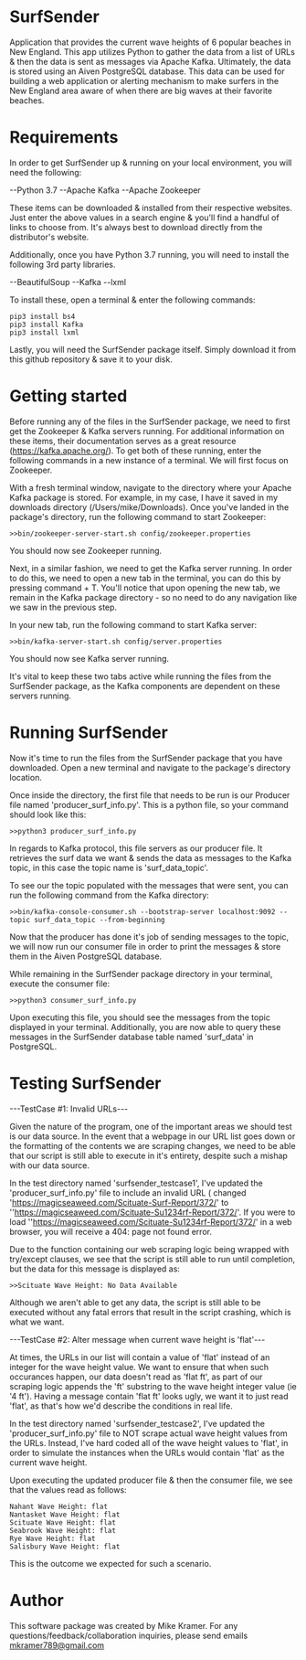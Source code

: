 # SurfSender
Application that provides the current wave heights of 6 popular beaches in New England. This app utilizes Python to gather the data from a list of URLs & then the data is sent as messages via Apache Kafka. Ultimately, the data is stored using an Aiven PostgreSQL database. This data can be used for building a web application or alerting mechanism to make surfers in the New England area aware of when there are big waves at their favorite beaches.


# Requirements
In order to get SurfSender up & running on your local environment, you will need the following:

--Python 3.7
--Apache Kafka
--Apache Zookeeper

These items can be downloaded & installed from their respective websites. Just enter the above values in a search engine & you'll find a handful of links to choose from. It's always best to download directly from the distributor's website.

Additionally, once you have Python 3.7 running, you will need to install the following 3rd party libraries.

--BeautifulSoup
--Kafka
--lxml

To install these, open a terminal & enter the following commands:

```
pip3 install bs4
pip3 install Kafka
pip3 install lxml
```

Lastly, you will need the SurfSender package itself. Simply download it from this github repository & save it to your disk.


# Getting started

Before running any of the files in the SurfSender package, we need to first get the Zookeeper & Kafka servers running. For additional information on these items, their documentation serves as a great resource (https://kafka.apache.org/). To get both of these running, enter the following commands in a new instance of a terminal. We will first focus on Zookeeper.

With a fresh terminal window, navigate to the directory where your Apache Kafka package is stored. For example, in my case, I have it saved in my downloads directory (/Users/mike/Downloads). Once you've landed in the package's directory, run the following command to start Zookeeper:

```
>>bin/zookeeper-server-start.sh config/zookeeper.properties
```

You should now see Zookeeper running.

Next, in a similar fashion, we need to get the Kafka server running. In order to do this, we need to open a new tab in the terminal, you can do this by pressing command + T. You'll notice that upon opening the new tab, we remain in the Kafka package directory - so no need to do any navigation like we saw in the previous step.

In your new tab, run the following command to start Kafka server:

```
>>bin/kafka-server-start.sh config/server.properties
```

You should now see Kafka server running.

It's vital to keep these two tabs active while running the files from the SurfSender package, as the Kafka components are dependent on these servers running.

# Running SurfSender

Now it's time to run the files from the SurfSender package that you have downloaded. Open a new terminal and navigate to the package's directory location.

Once inside the directory, the first file that needs to be run is our Producer file named 'producer_surf_info.py'. This is a python file, so your command should look like this:

```
>>python3 producer_surf_info.py
```
In regards to Kafka protocol, this file servers as our producer file. It retrieves the surf data we want & sends the data as messages to the Kafka topic, in this case the topic name is 'surf_data_topic'.

To see our the topic populated with the messages that were sent, you can run the following command from the Kafka directory:

```
>>bin/kafka-console-consumer.sh --bootstrap-server localhost:9092 --topic surf_data_topic --from-beginning
```

Now that the producer has done it's job of sending messages to the topic, we will now run our consumer file in order to print the messages & store them in the Aiven PostgreSQL database.

While remaining in the SurfSender package directory in your terminal, execute the consumer file:

```
>>python3 consumer_surf_info.py
```

Upon executing this file, you should see the messages from the topic displayed in your terminal. Additionally, you are now able to query these messages in the SurfSender database table named 'surf_data' in PostgreSQL.

# Testing SurfSender

---TestCase #1: Invalid URLs---

Given the nature of the program, one of the important areas we should test is our data source. In the event that a webpage in our URL list goes down or the formatting of the contents we are scraping changes, we need to be able that our script is still able to execute in it's entirety, despite such a mishap with our data source.

In the test directory named 'surfsender_testcase1', I've updated the 'producer_surf_info.py' file to include an invalid URL ( changed 'https://magicseaweed.com/Scituate-Surf-Report/372/' to ''https://magicseaweed.com/Scituate-Su1234rf-Report/372/'. If you were to load ''https://magicseaweed.com/Scituate-Su1234rf-Report/372/' in a web browser, you will receive a 404: page not found error.

Due to the function containing our web scraping logic being wrapped with try/except clauses, we see that the script is still able to run until completion, but the data for this message is displayed as:

```
>>Scituate Wave Height: No Data Available
```
Although we aren't able to get any data, the script is still able to be executed without any fatal errors that result in the script crashing, which is what we want.


---TestCase #2: Alter message when current wave height is 'flat'---

At times, the URLs in our list will contain a value of 'flat' instead of an integer for the wave height value. We want to ensure that when such occurances happen, our data doesn't read as 'flat ft', as part of our scraping logic appends the 'ft' substring to the wave height integer value (ie '4 ft'). Having a message contain 'flat ft' looks ugly, we want it to just read 'flat', as that's how we'd describe the conditions in real life.

In the test directory named 'surfsender_testcase2', I've updated the 'producer_surf_info.py' file to NOT scrape actual wave height values from the URLs. Instead, I've hard coded all of the wave height values to 'flat', in order to simulate the instances when the URLs would contain 'flat' as the current wave height.

Upon executing the updated producer file & then the consumer file, we see that the values read as follows:

```
Nahant Wave Height: flat 
Nantasket Wave Height: flat 
Scituate Wave Height: flat 
Seabrook Wave Height: flat 
Rye Wave Height: flat 
Salisbury Wave Height: flat 
```

This is the outcome we expected for such a scenario.

# Author
This software package was created by Mike Kramer. For any questions/feedback/collaboration inquiries, please send emails mkramer789@gmail.com

